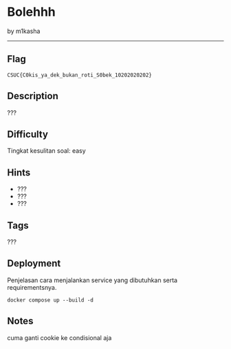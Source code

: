 # Bolehhh

by m1kasha

---

## Flag

```
CSUC{C0kis_ya_dek_bukan_roti_S0bek_10202020202}
```

## Description
???

## Difficulty
Tingkat kesulitan soal: easy

## Hints
* ???
* ???
* ???

## Tags
???

## Deployment
Penjelasan cara menjalankan service yang dibutuhkan serta requirementsnya.
```
docker compose up --build -d
```
## Notes
cuma ganti cookie ke condisional aja
